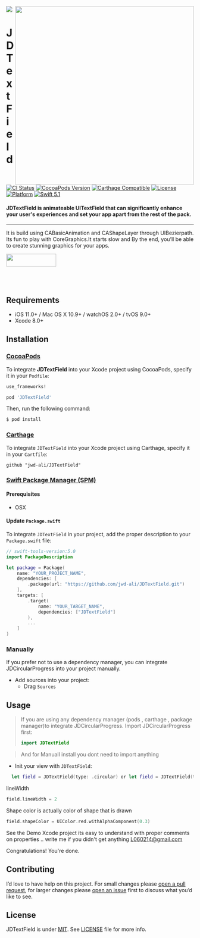 <img src="https://github.com/jwd-ali/TidalTestProject/blob/master/images/header/header.png">
<img align="right" src="https://github.com/jwd-ali/JDTextField/blob/main/Images/JDTextField.gif" width="480" />
<p><h1 align="left">JDTextField</h1></p>

[![CI Status](https://travis-ci.org/jwd-ali/RingPieChart.svg)](https://travis-ci.org/jwd-ali/RingPieChart)
[![CocoaPods Version](https://img.shields.io/cocoapods/v/RingPieChart.svg?style=flat)](https://cocoapods.org/pods/RingPieChart)
[![Carthage Compatible](https://img.shields.io/badge/Carthage-compatible-0473B3.svg?style=flat)](https://github.com/Carthage/Carthage)
[![License](https://img.shields.io/cocoapods/l/RingPieChart.svg?style=flat)](https://cocoapods.org/pods/RingPieChart)
[![Platform](https://img.shields.io/cocoapods/p/RingPieChart.svg?style=flat)](https://cocoapods.org/pods/RingPieChart)
[![Swift 5.1](https://img.shields.io/badge/swift-5.1-orange)](https://swift.org)

<p><h4>JDTextField is animateable UITextField that can significantly enhance your user's experiences and set your app apart from the rest of the pack.</h4></p>

___

It is build using CABasicAnimation and CAShapeLayer through UIBezierpath. Its fun to play with CoreGraphics.It starts slow and By the end, you’ll be able to create stunning graphics for your apps.
<p> 
  
  <a href="https://www.linkedin.com/in/jawad-ali-3804ab24/"><img src="https://i.imgur.com/vGjsQPt.png" width="134" height="34"></a>  

</br></br>
## Requirements

- iOS 11.0+ / Mac OS X 10.9+ / watchOS 2.0+ / tvOS 9.0+
- Xcode 8.0+

## Installation

### [CocoaPods](http://cocoapods.org)

To integrate **JDTextField** into your Xcode project using CocoaPods, specify it in your `Podfile`:

```ruby
use_frameworks!

pod 'JDTextField'
```

Then, run the following command:

```bash
$ pod install
```
### [Carthage](http://github.com/Carthage/Carthage)

To integrate `JDTextField` into your Xcode project using Carthage, specify it in your `Cartfile`:

```ogdl
github "jwd-ali/JDTextField"
```

### [Swift Package Manager (SPM)](https://swift.org/package-manager)

#### Prerequisites
- OSX


#### Update `Package.swift`
To integrate `JDTextField` in your project, add the proper description to your `Package.swift` file:
```swift
// swift-tools-version:5.0
import PackageDescription

let package = Package(
    name: "YOUR_PROJECT_NAME",
    dependencies: [
        .package(url: "https://github.com/jwd-ali/JDTextField.git")
    ],
    targets: [
        .target(
            name: "YOUR_TARGET_NAME",
            dependencies: ["JDTextField"]
        ),
        ...
    ]
)
```

### Manually

If you prefer not to use a dependency manager, you can integrate JDCircularProgress into your project manually.

- Add sources into your project:
  - Drag `Sources`

## Usage

> If you are using any dependency manager (pods , carthage , package manager)to integrate JDCircularProgress. Import JDCircularProgress first:
> ```swift
> import JDTextField
> ```

> And for Manuall install you dont need to import anything 

- Init your view with  `JDTextField`:
```swift
  let field = JDTextField(type: .circular) or let field = JDTextField(type: .square)
```

lineWidth 
```swift
field.lineWidth = 2
```

Shape color is actually color of shape that is drawn 

```swift
field.shapeColor = UIColor.red.withAlphaComponent(0.3)
```

 See the Demo Xcode project its easy to understand with proper comments on properties .. write me if you didn't get anything L060214@gmail.com
  
  Congratulations! You're done.
  
  ## Contributing

I’d love to have help on this project. For small changes please [open a pull request](https://github.com/jwd-ali/JDTextField/pulls), for larger changes please [open an issue](https://github.com/jwd-ali/JDTextField/issues) first to discuss what you’d like to see.


License
-------

JDTextField is under [MIT](https://opensource.org/licenses/MIT). See [LICENSE](LICENSE) file for more info.
